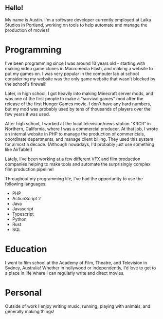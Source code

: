 ## Hello!
My name is Austin. I'm a software developer currently employed at Laika Studios in Portland, working on tools to help automate and manage the production of movies!

# Programming
I've been programming since I was around 10 years old - starting with making video game clones in Macromedia Flash, and making a website to put my games on. I was very popular in the computer lab at school considering my website was the only game website that wasn't blocked by the school's firewall!

Later, in high school, I got heavily into making Minecraft server mods, and was one of the first people to make a "survival games" mod after the release of the first Hunger Games movie. I don't have any hard numbers, but my mod was probably used by tens of thousands of players over the few years it was used.

After high school, I worked at the local television/news station "KRCR" in Northern, California, where I was a commercial producer. At that job, I wrote an internal website in PHP to manage the production of commericials, coordinate departments, and manage client billing. They used this system for almost a decade. (Although nowadays, I'd probably just use something like AirTable!)

Lately, I've been working at a few different VFX and film production companies helping to make tools and automate the surprisingly complex film production pipeline!

Throughout my programming life, I've had the opportunity to use the following languages:
- PHP
- ActionScript 2
- Java
- Javascript
- Typescript
- Python
- Rust
- SQL

# Education
I went to film school at the Academy of Film, Theatre, and Television in Sydney, Australia! Whether in hollywood or independently, I'd love to get to a place in life where I can regularly write and direct movies.

# Personal
Outside of work I enjoy writing music, running, playing with animals, and generally making things!
